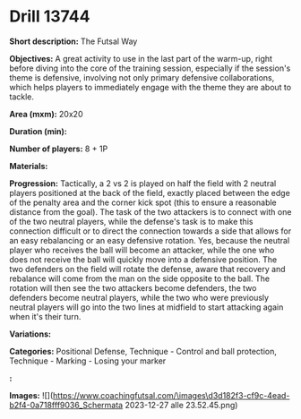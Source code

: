 # Drill 13744

**Short description:**
The Futsal Way

**Objectives:**
A great activity to use in the last part of the warm-up, right before diving into the core of the training session, especially if the session's theme is defensive, involving not only primary defensive collaborations, which helps players to immediately engage with the theme they are about to tackle.

**Area (mxm):**
20x20

**Duration (min):**


**Number of players:**
8 + 1P

**Materials:**


**Progression:**
Tactically, a 2 vs 2 is played on half the field with 2 neutral players positioned at the back of the field, exactly placed between the edge of the penalty area and the corner kick spot (this to ensure a reasonable distance from the goal). The task of the two attackers is to connect with one of the two neutral players, while the defense's task is to make this connection difficult or to direct the connection towards a side that allows for an easy rebalancing or an easy defensive rotation. Yes, because the neutral player who receives the ball will become an attacker, while the one who does not receive the ball will quickly move into a defensive position. The two defenders on the field will rotate the defense, aware that recovery and rebalance will come from the man on the side opposite to the ball. The rotation will then see the two attackers become defenders, the two defenders become neutral players, while the two who were previously neutral players will go into the two lines at midfield to start attacking again when it's their turn.

**Variations:**


**Categories:**
Positional Defense, Technique - Control and ball protection, Technique - Marking - Losing your marker

**:**


**Images:**
![](https://www.coachingfutsal.com/\images\d3d182f3-cf9c-4ead-b2f4-0a718fff9036_Schermata 2023-12-27 alle 23.52.45.png)

